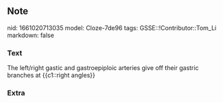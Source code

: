 ## Note
nid: 1661020713035
model: Cloze-7de96
tags: GSSE::!Contributor::Tom_Li
markdown: false

### Text
<div>
  The left/right gastic and gastroepiploic arteries give off their
  gastric branches at {{c1::right angles}}
</div>

### Extra


